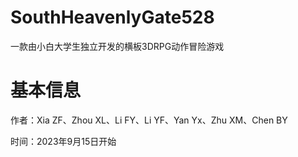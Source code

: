 # SouthHeavenlyGate528
一款由小白大学生独立开发的横板3DRPG动作冒险游戏

# 基本信息

作者：Xia ZF、Zhou XL、Li FY、Li YF、Yan Yx、Zhu XM、Chen BY

时间：2023年9月15日开始

